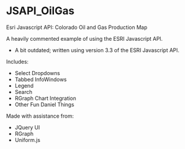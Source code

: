 # JSAPI_OilGas
Esri Javascript API: Colorado Oil and Gas Production Map

A heavily commented example of using the ESRI Javascript API.

- A bit outdated; written using version 3.3 of the ESRI Javascript API.

Includes:
- Select Dropdowns
- Tabbed InfoWindows
- Legend
- Search
- RGraph Chart Integration
- Other Fun Daniel Things

Made with assistance from:
- JQuery UI
- RGraph
- Uniform.js
